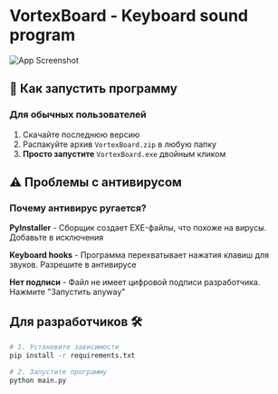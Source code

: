 # VortexBoard - Keyboard sound program

![App Screenshot](VortexBoard.png) <!-- Добавьте свой скриншот -->

## 🚀 Как запустить программу

### Для обычных пользователей
1. Скачайте последнюю версию
2. Распакуйте архив `VortexBoard.zip` в любую папку
3. **Просто запустите** `VortexBoard.exe` двойным кликом

## ⚠️ **Проблемы с антивирусом**

### Почему антивирус ругается?

**PyInstaller**	- Сборщик создает EXE-файлы, что похоже на вирусы. Добавьте в исключения

**Keyboard hooks** - Программа перехватывает нажатия клавиш для звуков.	Разрешите в антивирусе

**Нет подписи** -	Файл не имеет цифровой подписи разработчика.	Нажмите "Запустить anyway"

## **Для разработчиков 🛠**
```bash
# 1. Установите зависимости
pip install -r requirements.txt

# 2. Запустите программу
python main.py
